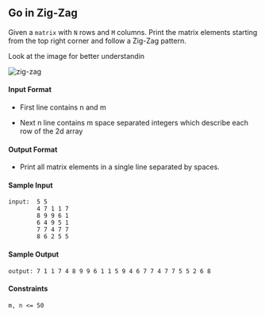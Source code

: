 ## **Go in Zig-Zag**

Given a `matrix` with  `N` rows and `M` columns. Print the matrix elements starting from the top right corner and follow a Zig-Zag pattern.

Look at the image for better understandin

![zig-zag](https://s3.amazonaws.com/hr-assets/0/1597145617-758e6f51c3-CapturedImage-11-08-202017-03-03.png)

#### **Input Format**

- First line contains n and m

- Next n line contains m space separated integers which describe each row of the 2d array

#### **Output Format**

- Print all matrix elements in a single line separated by spaces.

#### **Sample Input**
    input:  5 5
            4 7 1 1 7
            8 9 9 6 1
            6 4 9 5 1
            7 7 4 7 7
            8 6 2 5 5

#### **Sample Output**
    output: 7 1 1 7 4 8 9 9 6 1 1 5 9 4 6 7 7 4 7 7 5 5 2 6 8

#### **Constraints**
    m, n <= 50